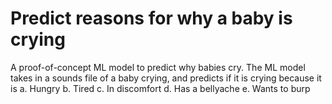 # Predict reasons for why a baby is crying
A proof-of-concept ML model to predict why babies cry.
The ML model takes in a sounds file of a baby crying, and predicts if it is crying because it is
a. Hungry
b. Tired
c. In discomfort
d. Has a bellyache
e. Wants to burp
